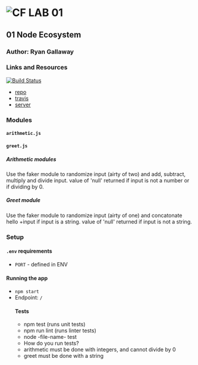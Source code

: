 ![CF](http://i.imgur.com/7v5ASc8.png) LAB 01
=================================================

## 01 Node Ecosystem

### Author: Ryan Gallaway

### Links and Resources

[![Build Status](https://www.travis-ci.com/rkgallaway/01-node-ecosystem.svg?branch=master)](https://www.travis-ci.com/rkgallaway/01-node-ecosystem)

* [repo](https://github.com/rkgallaway/01-node-ecosystem)
* [travis](https://www.travis-ci.com/rkgallaway/01-node-ecosystem)
* [server](https://lab-02-node-ecosystem.herokuapp.com/)

### Modules
#### `arithmetic.js`
#### `greet.js`
##### Arithmetic modules
Use the faker module to randomize input (airty of two) and add, subtract, multiply and divide input.  value of 'null' returned if input is not a number or if dividing by 0.

##### Greet module
Use the faker module to randomize input (airty of one) and concatonate hello +input if input is a string. value of 'null' returned if input is not a string.

### Setup
#### `.env` requirements
* `PORT` - defined in ENV

#### Running the app
* `npm start`
* Endpoint: `/`
  <!-- * Returns a JSON object with abc in it.
<!-- * Endpoint: `/bing/zing/` -->
  <!-- * Returns a JSON object with xyz in it. --> 

#### Tests
* npm test (runs unit tests)
* npm run  lint (runs linter tests)
* node -file-name- test
* How do you run tests?
* arithmetic must be done with integers, and cannot divide by 0
* greet must be done with a string

<!-- #### UML
Link to an image of the UML for your application and response to events -->
